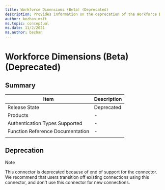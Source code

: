 ```yaml
---
title: Workforce Dimensions (Beta) (Deprecated)
description: Provides information on the deprecation of the Workforce Dimensions connector.
author: bezhan-msft
ms.topic: conceptual
ms.date: 11/2/2021
ms.author: bezhan
---
```


# Workforce Dimensions (Beta) (Deprecated)
 
## Summary

| Item | Description |
| ---- | ----------- |
| Release State | Deprecated |
| Products | - |
| Authentication Types Supported | - |
| Function Reference Documentation | - |
| | |

## Deprecation

> [!NOTE]
> This connector is deprecated because of end of support for the connector. We recommend that users transition off existing connections using this connector, and don't use this connector for new connections.
